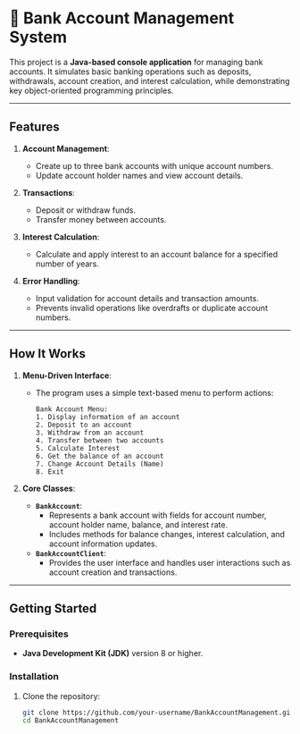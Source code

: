 # 🏦 Bank Account Management System

This project is a **Java-based console application** for managing bank accounts. It simulates basic banking operations such as deposits, withdrawals, account creation, and interest calculation, while demonstrating key object-oriented programming principles.

---

## **Features**

1. **Account Management**:
   - Create up to three bank accounts with unique account numbers.
   - Update account holder names and view account details.

2. **Transactions**:
   - Deposit or withdraw funds.
   - Transfer money between accounts.

3. **Interest Calculation**:
   - Calculate and apply interest to an account balance for a specified number of years.

4. **Error Handling**:
   - Input validation for account details and transaction amounts.
   - Prevents invalid operations like overdrafts or duplicate account numbers.

---

## **How It Works**

1. **Menu-Driven Interface**:
   - The program uses a simple text-based menu to perform actions:
     ```
     Bank Account Menu:
     1. Display information of an account
     2. Deposit to an account
     3. Withdraw from an account
     4. Transfer between two accounts
     5. Calculate Interest
     6. Get the balance of an account
     7. Change Account Details (Name)
     8. Exit
     ```

2. **Core Classes**:
   - **`BankAccount`**:
     - Represents a bank account with fields for account number, account holder name, balance, and interest rate.
     - Includes methods for balance changes, interest calculation, and account information updates.
   - **`BankAccountClient`**:
     - Provides the user interface and handles user interactions such as account creation and transactions.

---

## **Getting Started**

### Prerequisites
- **Java Development Kit (JDK)** version 8 or higher.

### Installation
1. Clone the repository:
   ```bash
   git clone https://github.com/your-username/BankAccountManagement.git
   cd BankAccountManagement
